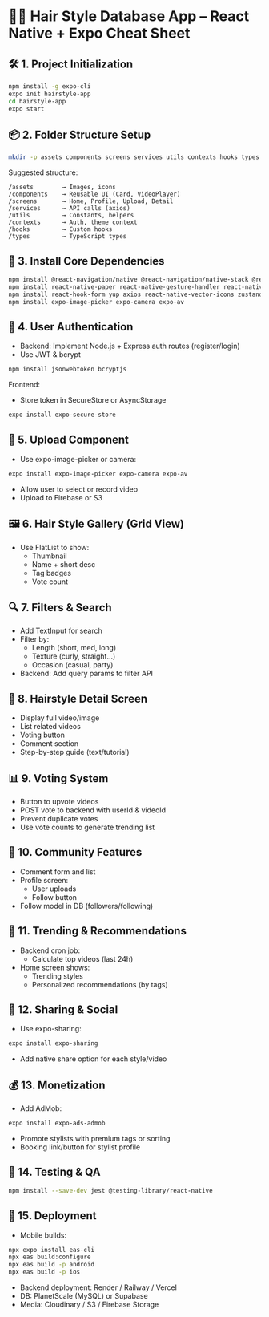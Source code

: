 # 💇‍♀️ Hair Style Database App – React Native + Expo Cheat Sheet

## 🛠️ 1. Project Initialization
```bash
npm install -g expo-cli
expo init hairstyle-app
cd hairstyle-app
expo start
```

## 📦 2. Folder Structure Setup
```bash
mkdir -p assets components screens services utils contexts hooks types
```
Suggested structure:
```
/assets        → Images, icons
/components    → Reusable UI (Card, VideoPlayer)
/screens       → Home, Profile, Upload, Detail
/services      → API calls (axios)
/utils         → Constants, helpers
/contexts      → Auth, theme context
/hooks         → Custom hooks
/types         → TypeScript types
```

## 🧠 3. Install Core Dependencies
```bash
npm install @react-navigation/native @react-navigation/native-stack @react-navigation/bottom-tabs
npm install react-native-paper react-native-gesture-handler react-native-reanimated react-native-safe-area-context react-native-screens
npm install react-hook-form yup axios react-native-vector-icons zustand
npm install expo-image-picker expo-camera expo-av
```

## 👥 4. User Authentication
- Backend: Implement Node.js + Express auth routes (register/login)
- Use JWT & bcrypt
```bash
npm install jsonwebtoken bcryptjs
```
Frontend:
- Store token in SecureStore or AsyncStorage
```bash
expo install expo-secure-store
```

## 🎥 5. Upload Component
- Use expo-image-picker or camera:
```bash
expo install expo-image-picker expo-camera expo-av
```
- Allow user to select or record video
- Upload to Firebase or S3

## 🖼 6. Hair Style Gallery (Grid View)
- Use FlatList to show:
  - Thumbnail
  - Name + short desc
  - Tag badges
  - Vote count

## 🔍 7. Filters & Search
- Add TextInput for search
- Filter by:
  - Length (short, med, long)
  - Texture (curly, straight...)
  - Occasion (casual, party)
- Backend: Add query params to filter API

## 📄 8. Hairstyle Detail Screen
- Display full video/image
- List related videos
- Voting button
- Comment section
- Step-by-step guide (text/tutorial)

## 📊 9. Voting System
- Button to upvote videos
- POST vote to backend with userId & videoId
- Prevent duplicate votes
- Use vote counts to generate trending list

## 💬 10. Community Features
- Comment form and list
- Profile screen:
  - User uploads
  - Follow button
- Follow model in DB (followers/following)

## 🚀 11. Trending & Recommendations
- Backend cron job:
  - Calculate top videos (last 24h)
- Home screen shows:
  - Trending styles
  - Personalized recommendations (by tags)

## 🔗 12. Sharing & Social
- Use expo-sharing:
```bash
expo install expo-sharing
```
- Add native share option for each style/video

## 💰 13. Monetization
- Add AdMob:
```bash
expo install expo-ads-admob
```
- Promote stylists with premium tags or sorting
- Booking link/button for stylist profile

## 🧪 14. Testing & QA
```bash
npm install --save-dev jest @testing-library/react-native
```

## 🧱 15. Deployment
- Mobile builds:
```bash
npx expo install eas-cli
npx eas build:configure
npx eas build -p android
npx eas build -p ios
```
- Backend deployment: Render / Railway / Vercel
- DB: PlanetScale (MySQL) or Supabase
- Media: Cloudinary / S3 / Firebase Storage
